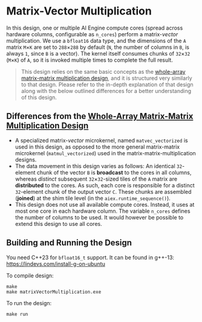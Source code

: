 <!---//===- README.md --------------------------*- Markdown -*-===//
//
// This file is licensed under the Apache License v2.0 with LLVM Exceptions.
// See https://llvm.org/LICENSE.txt for license information.
// SPDX-License-Identifier: Apache-2.0 WITH LLVM-exception
//
// Copyright (C) 2023, Advanced Micro Devices, Inc.
// 
//===----------------------------------------------------------------------===//-->

# Matrix-Vector Multiplication

In this design, one or multiple AI Engine compute cores (spread across hardware columns, configurable as `n_cores`) perform a matrix-*vector* multiplication. We use a `bfloat16` data type, and the dimensions of the `A` matrix `M`&times;`K` are set to `288`&times;`288` by default (`N`, the number of columns in `B`, is always `1`, since `B` is a vector). The kernel itself consumes chunks of `32`&times;`32` (`M`&times;`K`) of `A`, so it is invoked multiple times to complete the full result.

> This design relies on the same basic concepts as the [whole-array matrix-matrix multiplication design](../whole_array/README.md), and it is structured very similarly to that design. Please refer to the in-depth explanation of that design along with the below outlined differences for a better understanding of this design.

## Differences from the [Whole-Array Matrix-Matrix Multiplication Design](../whole_array/README.md)

- A specialized matrix-*vector* microkernel, named `matvec_vectorized` is used in this design, as opposed to the more general matrix-matrix microkernel (`matmul_vectorized`) used in the matrix-matrix-multiplication designs.
- The data movement in this design varies as follows: An identical `32`-element chunk of the vector `B` is **broadcast** to the cores in all columns, whereas _distinct_ subsequent `32`&times;`32`-sized tiles of the `A` matrix are **distributed** to the cores. As such, each core is responsible for a distinct `32`-element chunk of the output vector `C`. These chunks are assembled (**joined**) at the shim tile level (in the `aiex.runtime_sequence()`).
- This design does not use all available compute cores. Instead, it uses at most one core in each hardware column. The variable `n_cores` defines the number of columns to be used. It would however be possible to extend this design to use all cores.

## Building and Running the Design

You need C++23 for `bfloat16_t` support. It can be found in g++-13: https://lindevs.com/install-g-on-ubuntu

To compile design:
```
make
make matrixVectorMultiplication.exe
```

To run the design:
```
make run
```
